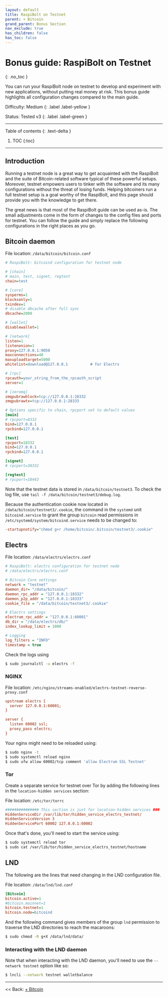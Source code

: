 ```yaml
---
layout: default
title: RaspiBolt on Testnet
parent: + Bitcoin
grand_parent: Bonus Section
nav_exclude: true
has_children: false
has_toc: false
---
```


# Bonus guide: RaspiBolt on Testnet
{: .no_toc }

You can run your RaspiBolt node on testnet to develop and experiment with new applications, without putting real money at risk. This bonus guide highlights all configuration changes compared to the main guide.

Difficulty: Medium
{: .label .label-yellow }

Status: Tested v3
{: .label .label-green }

---

Table of contents
{: .text-delta }

1. TOC
{:toc}

---

## Introduction
Running a testnet node is a great way to get acquainted with the RaspiBolt and the suite of Bitcoin-related software typical of these powerful setups. Moreover, testnet empowers users to tinker with the software and its many configurations without the threat of losing funds. Helping bitcoiners run a full testnet setup is a goal worthy of the RaspiBolt, and this page should provide you with the knowledge to get there.

The great news is that most of the RaspiBolt guide can be used as-is. The small adjustments come in the form of changes to the config files and ports for testnet. You can follow the guide and simply replace the following configurations in the right places as you go.

## Bitcoin daemon
File location: `/data/bitcoin/bitcoin.conf`
```ini
# RaspiBolt: bitcoind configuration for testnet node

# [chain]
# main, test, signet, regtest
chain=test

# [core]
sysperms=1
blocksonly=1
txindex=1
# disable dbcache after full sync
dbcache=2000

# [wallet]
disablewallet=1

# [network]
listen=1
listenonion=1
proxy=127.0.0.1:9050
maxconnections=40
maxuploadtarget=5000
whitelist=download@127.0.0.1          # for Electrs

# [rpc]
rpcauth=your_string_from_the_rpcauth_script
server=1

# [zeromq]
zmqpubrawblock=tcp://127.0.0.1:28332
zmqpubrawtx=tcp://127.0.0.1:28333

# Options specific to chain, rpcport set to default values
[main]
# rpcport=8332
bind=127.0.0.1
rpcbind=127.0.0.1

[test]
rpcport=18332
bind=127.0.0.1
rpcbind=127.0.0.1

[signet]
# rpcport=38332

[regtest]
# rpcport=18443
```

Note that the testnet data is stored in `/data/bitcoin/testnet3`. To check the log file, use `tail -f /data/bitcoin/testnet3/debug.log`.

Because the authentication cookie now located in `/data/bitcoin/testnet3/.cookie`, the command in the `systemd` unit `bitcoind.service` to grant the group `bitcoin` read permissions in `/etc/systemd/system/bitcoind.service` needs to be changed to:
```ini
-startupnotify="chmod g+r /home/bitcoin/.bitcoin/testnet3/.cookie"
```

## Electrs
File location: `/data/electrs/electrs.conf`
```ini
# RaspiBolt: electrs configuration for testnet node
# /data/electrs/electrs.conf

# Bitcoin Core settings
network = "testnet"
daemon_dir= "/data/bitcoin/"
daemon_rpc_addr = "127.0.0.1:18332"
daemon_p2p_addr = "127.0.0.1:18333"
cookie_file = "/data/bitcoin/testnet3/.cookie"

# Electrs settings
electrum_rpc_addr = "127.0.0.1:60001"
db_dir = "/data/electrs/db/"
index_lookup_limit = 1000

# Logging
log_filters = "INFO"
timestamp = true
```

Check the logs using
```sh
$ sudo journalctl -u electrs -f
```

### NGINX
File location: `/etc/nginx/streams-enabled/electrs-testnet-reverse-proxy.conf`
```ini
upstream electrs {
  server 127.0.0.1:60001;
}

server {
  listen 60002 ssl;
  proxy_pass electrs;
}
```

Your nginx might need to be reloaded using:
```sh
$ sudo nginx -t
$ sudo systemctl reload nginx
$ sudo ufw allow 60002/tcp comment 'allow Electrum SSL Testnet'
```

### Tor
Create a separate service for testnet over Tor by adding the following lines in the `location-hidden services` section:

File location: `/etc/tor/torrc`
```ini
############### This section is just for location-hidden services ###
HiddenServiceDir /var/lib/tor/hidden_service_electrs_testnet/
HiddenServiceVersion 3
HiddenServicePort 60002 127.0.0.1:60002
```

Once that's done, you'll need to start the service using:
```sh
$ sudo systemctl reload tor
$ sudo cat /var/lib/tor/hidden_service_electrs_testnet/hostname
```

## LND
The following are the lines that need changing in the LND configuration file.

File location: `/data/lnd/lnd.conf`
```ini
[Bitcoin]
bitcoin.active=1
#bitcoin.mainnet=1
bitcoin.testnet=1
bitcoin.node=bitcoind
```

And the following command gives members of the group `lnd` permission to traverse the LND directories to reach the macaroons:
```sh
$ sudo chmod -R g+X /data/lnd/data/
```

### Interacting with the LND daemon
Note that when interacting with the LND daemon, you'll need to use the `--network testnet` option like so:
```sh
$ lncli --network testnet walletbalance
```

---

<< Back: [+ Bitcoin](index.md)
